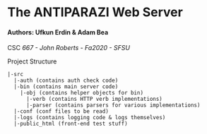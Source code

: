 # The ANTIPARAZI Web Server
#### Authors: Ufkun Erdin & Adam Bea
CSC _667 - John Roberts - Fa2020 - SFSU_

Project Structure
```
|-src  
  |-auth (contains auth check code)
  |-bin (contains main server code)
    |-obj (contains helper objects for bin)
      |-verb (contains HTTP verb implementations)
      |-parser (contains parsers for various implementations)
  |-conf (conf files to be read)
  |-logs (contains logging code & logs themselves)
  |-public_html (front-end test stuff)
```
